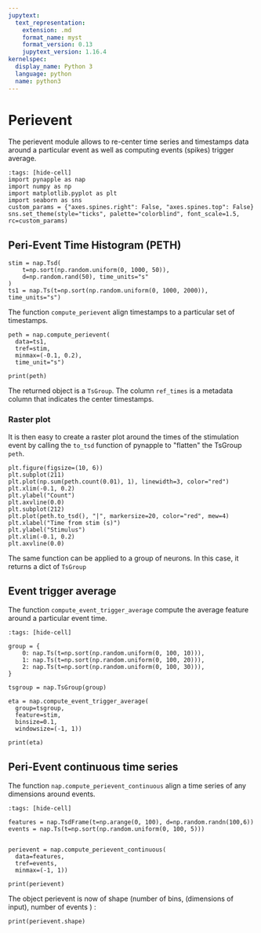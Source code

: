```yaml
---
jupytext:
  text_representation:
    extension: .md
    format_name: myst
    format_version: 0.13
    jupytext_version: 1.16.4
kernelspec:
  display_name: Python 3
  language: python
  name: python3
---
```


# Perievent

The perievent module allows to re-center time series and timestamps data around a particular event as well as computing events (spikes) trigger average.

```{code-cell} ipython3
:tags: [hide-cell]
import pynapple as nap
import numpy as np
import matplotlib.pyplot as plt
import seaborn as sns
custom_params = {"axes.spines.right": False, "axes.spines.top": False}
sns.set_theme(style="ticks", palette="colorblind", font_scale=1.5, rc=custom_params)
```

## Peri-Event Time Histogram (PETH)


```{code-cell} ipython3
stim = nap.Tsd(
    t=np.sort(np.random.uniform(0, 1000, 50)), 
    d=np.random.rand(50), time_units="s"
)
ts1 = nap.Ts(t=np.sort(np.random.uniform(0, 1000, 2000)), time_units="s")
```

The function `compute_perievent` align timestamps to a particular set of timestamps.

```{code-cell} ipython3
peth = nap.compute_perievent(
  data=ts1, 
  tref=stim, 
  minmax=(-0.1, 0.2), 
  time_unit="s")

print(peth)
```

The returned object is a `TsGroup`. The column `ref_times` is a 
metadata column that indicates the center timestamps.

### Raster plot

It is then easy to create a raster plot around the times of the 
stimulation event by calling the `to_tsd` function of pynapple 
to "flatten" the TsGroup `peth`.

```{code-cell} ipython3
plt.figure(figsize=(10, 6))
plt.subplot(211)
plt.plot(np.sum(peth.count(0.01), 1), linewidth=3, color="red")
plt.xlim(-0.1, 0.2)
plt.ylabel("Count")
plt.axvline(0.0)
plt.subplot(212)
plt.plot(peth.to_tsd(), "|", markersize=20, color="red", mew=4)
plt.xlabel("Time from stim (s)")
plt.ylabel("Stimulus")
plt.xlim(-0.1, 0.2)
plt.axvline(0.0)
```

The same function can be applied to a group of neurons. 
In this case, it returns a dict of `TsGroup`

## Event trigger average

The function `compute_event_trigger_average` compute the average feature around a particular event time.

```{code-cell}
:tags: [hide-cell]

group = {
    0: nap.Ts(t=np.sort(np.random.uniform(0, 100, 10))),
    1: nap.Ts(t=np.sort(np.random.uniform(0, 100, 20))),
    2: nap.Ts(t=np.sort(np.random.uniform(0, 100, 30))),
}

tsgroup = nap.TsGroup(group)
```
```{code-cell}
eta = nap.compute_event_trigger_average(
  group=tsgroup, 
  feature=stim, 
  binsize=0.1, 
  windowsize=(-1, 1))

print(eta)
```


## Peri-Event continuous time series

The function `nap.compute_perievent_continuous` align a time series of any dimensions around events.

```{code-cell}
:tags: [hide-cell]

features = nap.TsdFrame(t=np.arange(0, 100), d=np.random.randn(100,6))
events = nap.Ts(t=np.sort(np.random.uniform(0, 100, 5)))
```

```{code-cell}

perievent = nap.compute_perievent_continuous(
  data=features, 
  tref=events, 
  minmax=(-1, 1))

print(perievent)
```

The object perievent is now of shape (number of bins, (dimensions of input), number of events ) : 


```{code-cell}
print(perievent.shape)
```







